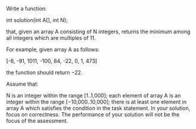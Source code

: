 Write a function:

int solution(int A[], int N);

that, given an array A consisting of N integers, returns the minimum among all integers which are multiples of 11.

For example, given array A as follows:

[-6, -91, 1011, -100, 84, -22, 0, 1, 473]

the function should return −22.

Assume that:

N is an integer within the range [1..1,000];
each element of array A is an integer within the range [−10,000..10,000];
there is at least one element in array A which satisfies the condition in the task statement.
In your solution, focus on correctness. The performance of your solution will not be the focus of the assessment.